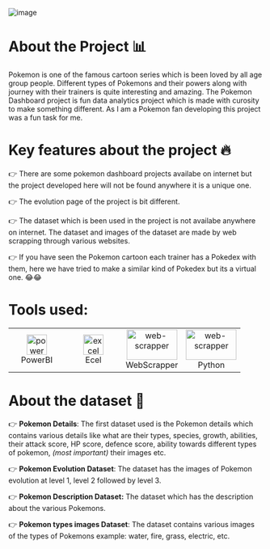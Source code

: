 ![image](https://user-images.githubusercontent.com/49811782/135673141-466db176-7646-4f2c-b886-87c0123c6c95.png)

# About the Project 📊
Pokemon is one of the famous cartoon series which is been loved by all age group people. Different types of Pokemons and their powers along with journey with their trainers is quite interesting and amazing. The Pokemon Dashboard project is fun data analytics project which is made with curosity to make something different. As I am a Pokemon fan developing this project was a fun task for me.

# Key features about the project 🔥

👉 There are some pokemon dashboard projects availabe on internet but the project developed here will not be found anywhere it is a unique one.

👉 The evolution page of the project is bit different.

👉 The dataset which is been used in the project is not availabe anywhere on internet. The dataset and images of the dataset are made by web scrapping through various websites.

👉 If you have seen the Pokemon cartoon each trainer has a Pokedex with them, here we have tried to make a similar kind of Pokedex but its a virtual one. 😂😂

# Tools used:

<table align="center">
  <tr>
    <td align="center" width="96">
     <a href="#" target="_blank">
      <img loading="lazy" src="https://www.vectorlogo.zone/logos/microsoft_powerbi/microsoft_powerbi-icon.svg" alt="power-bi" width="40" height="40"/> 
    </a>
    <br/>PowerBI
   </td>
   <td align="center" width="96">
    <a href="#" target="_blank"> 
     <img loading="lazy" src="https://webobjects2.cdw.com/is/image/CDW/5300125?$product-main$" alt="excel" width="40" height="40"/>
    </a>
    <br/> Ecel
   </td>
   <td align="center" width="96">
      <a href="#">
        <img loading="lazy" src="https://encrypted-tbn0.gstatic.com/images?q=tbn:ANd9GcSyn6sg8yAW5FDsMZ6nf_i-N4H2VGV0nIQ4pg&s" alt="web-scrapper" width="100" height="60"/>
      </a>
      <br> WebScrapper
    </td>
    <td align="center" width="96">
      <a href="#">
        <img loading="lazy" src="https://upload.wikimedia.org/wikipedia/commons/thumb/c/c3/Python-logo-notext.svg/800px-Python-logo-notext.svg.png" alt="web-scrapper" width="100" height="60"/>
      </a>
      <br> Python
    </td>
  </tr>
</table>


# About the dataset 📝

👉 **Pokemon Details**: The first dataset used is the Pokemon details which contains various details like what are their types, species, growth, abilities, their attack score, HP score, defence score, ability towards different types of pokemon, *(most important)* their images etc.

👉 **Pokemon Evolution Dataset**: The dataset has the images of Pokemon evolution at level 1, level 2 followed by level 3.

👉 **Pokemon Description Dataset:** The dataset which has the description about the various Pokemons.

👉 **Pokemon types images Dataset**: The dataset contains various images of the types of Pokemons example: water, fire, grass, electric, etc.
